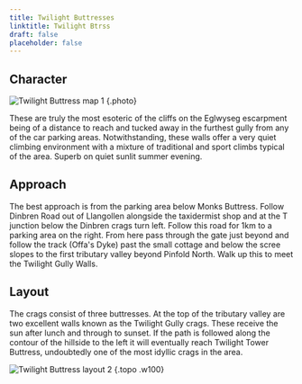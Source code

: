 ```yaml
---
title: Twilight Buttresses
linktitle: Twilight Btrss
draft: false
placeholder: false
---
```


## Character

![Twilight Buttress map 1](/img/north-wales/border-region/clwyd-limestone/TWI2.gif)
{.photo}

These are truly the most esoteric of the cliffs on the Eglwyseg escarpment being of a distance to reach and tucked away in the furthest gully from any of the car parking areas. Notwithstanding, these walls offer a very quiet climbing environment with a mixture of traditional and sport climbs typical of the area. Superb on quiet sunlit summer evening.

## Approach

The best approach is from the parking area below Monks Buttress. Follow Dinbren Road out of Llangollen alongside the taxidermist shop and at the T junction below the Dinbren crags turn left. Follow this road for 1km to a parking area on the right. From here pass through the gate just beyond and follow the track (Offa's Dyke) past the small cottage and below the scree slopes to the first tributary valley beyond Pinfold North. Walk up this to meet the Twilight Gully Walls.

## Layout

The crags consist of three buttresses. At the top of the tributary valley are two excellent walls known as the Twilight Gully crags. These receive the sun after lunch and through to sunset. If the path is followed along the contour of the hillside to the left it will eventually reach Twilight Tower Buttress, undoubtedly one of the most idyllic crags in the area.

![Twilight Buttress layout 2](/img/north-wales/border-region/clwyd-limestone/twi1.gif)
{.topo .w100}



